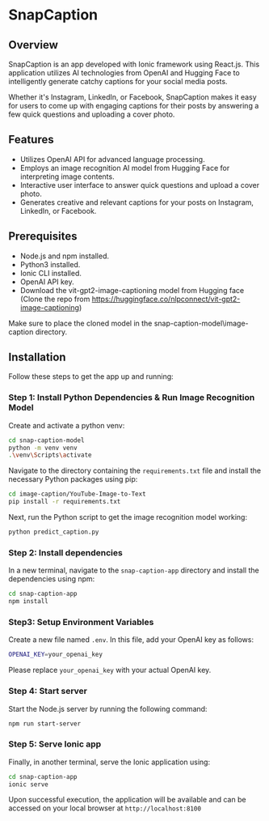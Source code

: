 # SnapCaption

## Overview
SnapCaption is an app developed with Ionic framework using React.js. This application utilizes AI technologies from OpenAI and Hugging Face to intelligently generate catchy captions for your social media posts. 

Whether it's Instagram, LinkedIn, or Facebook, SnapCaption makes it easy for users to come up with engaging captions for their posts by answering a few quick questions and uploading a cover photo.

## Features
- Utilizes OpenAI API for advanced language processing.
- Employs an image recognition AI model from Hugging Face for interpreting image contents.
- Interactive user interface to answer quick questions and upload a cover photo.
- Generates creative and relevant captions for your posts on Instagram, LinkedIn, or Facebook.

## Prerequisites
- Node.js and npm installed.
- Python3 installed.
- Ionic CLI installed.
- OpenAI API key.
- Download the vit-gpt2-image-captioning model from Hugging face (Clone the repo from https://huggingface.co/nlpconnect/vit-gpt2-image-captioning)

Make sure to place the cloned model in the snap-caption-model\image-caption directory.

## Installation
Follow these steps to get the app up and running:


### Step 1: Install Python Dependencies & Run Image Recognition Model
Create and activate a python venv:

```bash
cd snap-caption-model
python -m venv venv
.\venv\Scripts\activate
```

Navigate to the directory containing the `requirements.txt` file and install the necessary Python packages using pip:

```bash
cd image-caption/YouTube-Image-to-Text
pip install -r requirements.txt
```

Next, run the Python script to get the image recognition model working:

```bash
python predict_caption.py
```

### Step 2: Install dependencies
In a new terminal, navigate to the `snap-caption-app` directory and install the dependencies using npm:

```bash
cd snap-caption-app
npm install
```

### Step3: Setup Environment Variables
Create a new file named `.env`. In this file, add your OpenAI key as follows:

```bash
OPENAI_KEY=your_openai_key
```

Please replace `your_openai_key` with your actual OpenAI key.

### Step 4: Start server
Start the Node.js server by running the following command:
```bash
npm run start-server
```

### Step 5: Serve Ionic app
Finally, in another terminal, serve the Ionic application using:
```bash
cd snap-caption-app
ionic serve
```

Upon successful execution, the application will be available and can be accessed on your local browser at `http://localhost:8100`
